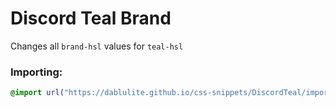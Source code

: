 # Discord Teal Brand
Changes all `brand-hsl` values for `teal-hsl`

### Importing:
```css
@import url("https://dablulite.github.io/css-snippets/DiscordTeal/import.css");
```
